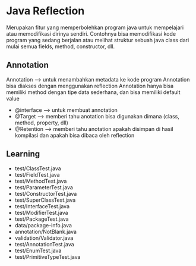 # Java Reflection
Merupakan fitur yang memperbolehkan program java untuk mempelajari atau memodifikasi dirinya sendiri.
Contohnya bisa memodifikasi kode program yang sedang berjalan atau melihat struktur sebuah java class dari mulai semua fields, method, constructor, dll.

## Annotation
Annotation --> untuk menambahkan metadata ke kode program
Annotation bisa diakses dengan menggunakan reflection
Annotation hanya bisa memiliki method dengan tipe data sederhana, dan bisa memiliki default value
- @interface --> untuk membuat annotation
- @Target --> memberi tahu anotation bisa digunakan dimana (class, method, property, dll)
- @Retention --> memberi tahu anotation apakah disimpan di hasil kompilasi dan apakah bisa dibaca oleh reflection

## Learning
- test/ClassTest.java
- test/FieldTest.java
- test/MethodTest.java
- test/ParameterTest.java
- test/ConstructorTest.java
- test/SuperClassTest.java
- test/InterfaceTest.java
- test/ModifierTest.java
- test/PackageTest.java
- data/package-info.java
- annotation/NotBlank.java
- validation/Validator.java
- test/AnnotationTest.java
- test/EnumTest.java
- test/PrimitiveTypeTest.java